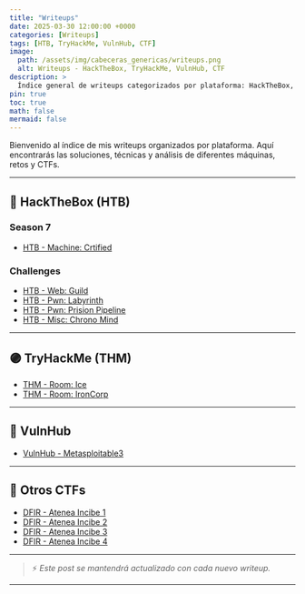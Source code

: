 ```yaml
---
title: "Writeups"
date: 2025-03-30 12:00:00 +0000
categories: [Writeups]
tags: [HTB, TryHackMe, VulnHub, CTF]
image:
  path: /assets/img/cabeceras_genericas/writeups.png
  alt: Writeups - HackTheBox, TryHackMe, VulnHub, CTF
description: >
  Índice general de writeups categorizados por plataforma: HackTheBox, TryHackMe, VulnHub, y más.
pin: true
toc: true
math: false
mermaid: false
---
```


Bienvenido al índice de mis writeups organizados por plataforma. Aquí encontrarás las soluciones, técnicas y análisis de diferentes máquinas, retos y CTFs.

---

## 📌 HackTheBox (HTB)

### Season 7

- [HTB - Machine: Crtified](/writeups/HTB/LABS/certified)

### Challenges

- [HTB - Web: Guild](/writeups/HTB/CTF/guild)
- [HTB - Pwn: Labyrinth](/writeups/HTB/CTF/labyrinth)
- [HTB - Pwn: Prision Pipeline](/writeups/HTB/CTF/prisionpipeline)
- [HTB - Misc: Chrono Mind](/writeups/HTB/CTF/chronomind)

---

## 🟣 TryHackMe (THM)

- [THM - Room: Ice](/writeups/THM/ice)
- [THM - Room: IronCorp](/writeups/THM/ironcorp)


---

## 💾 VulnHub

- [VulnHub - Metasploitable3](/writeups/vulnhub/2025-02-01-Metasploitable3)

---

## 🎯 Otros CTFs

- [DFIR - Atenea Incibe 1](/writeups/DFIR/2025-01-15-atenea_dfir_1)
- [DFIR - Atenea Incibe 2](/writeups/DFIR/2025-01-15-atenea_dfir_2)
- [DFIR - Atenea Incibe 3](/writeups/DFIR/2025-01-17-atenea_dfir_3)
- [DFIR - Atenea Incibe 4](/writeups/DFIR/2025-02-10-atenea-linux)


---

> ⚡ *Este post se mantendrá actualizado con cada nuevo writeup.*

---

